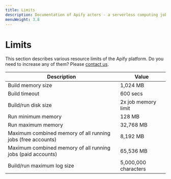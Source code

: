 ```yaml
---
title: Limits
description: Documentation of Apify actors - a serverless computing jobs that enable execution of long-running web scraping and automation tasks in the cloud.
menuWeight: 3.8
---
```


# [](#limits)Limits

This section describes various resource limits of the Apify platform. Do you need to increase any of them? Please [contact us](https://apify.com/contact).

|Description|Value|
|--- |--- |
|Build memory size|1,024 MB <!-- ACTOR_LIMITS.BUILD_DEFAULT_MEMORY_MBYTES -->|
|Build timeout|600 secs <!-- ACTOR_LIMITS.BUILD_TIMEOUT_SECS --> |
|Build/run disk size|2x job memory limit<!-- ACTOR_LIMITS.RUN_DISK_TO_MEMORY_SIZE_COEFF -->|
|Run minimum memory|128 MB<!-- ACTOR_LIMITS.MIN_RUN_MEMORY_MBYTES -->|
|Run maximum memory|32,768 MB<!-- ACTOR_LIMITS.MAX_RUN_MEMORY_MBYTES -->|
|Maximum combined memory of all running jobs (free accounts)|8,192 MB<!-- ACTOR_LIMITS.FREE_ACCOUNT_MAX_MEMORY_MBYTES -->|
|Maximum combined memory of all running jobs (paid accounts)|65,536 MB<!-- ACTOR_LIMITS.PAID_ACCOUNT_MAX_MEMORY_MBYTES -->|
|Build/run maximum log size|5,000,000 characters<!-- ACTOR_LIMITS.LOG_MAX_CHARS -->|

